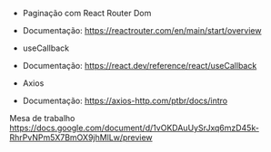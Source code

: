 - Paginação com React Router Dom
- Documentação: https://reactrouter.com/en/main/start/overview

- useCallback
- Documentação: https://react.dev/reference/react/useCallback

- Axios
- Documentação: https://axios-http.com/ptbr/docs/intro

Mesa de trabalho https://docs.google.com/document/d/1vOKDAuUySrJxq6mzD45k-RhrPvNPm5X7BmOX9jhMlLw/preview
